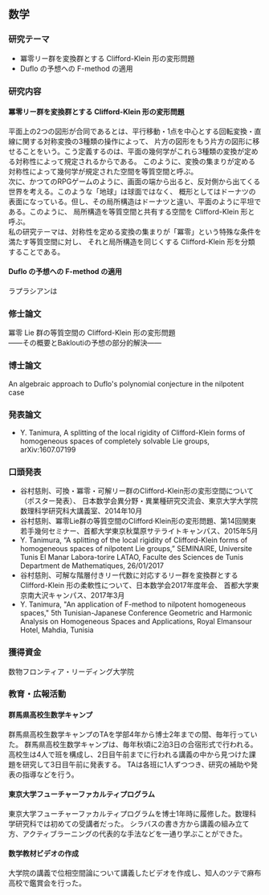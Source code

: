 ## 数学

### 研究テーマ
- 冪零リー群を変換群とする Clifford-Klein 形の変形問題
- Duflo の予想への F-method の適用

### 研究内容
#### 冪零リー群を変換群とする Clifford-Klein 形の変形問題
平面上の2つの図形が合同であるとは、平行移動・1点を中心とする回転変換・直線に関する対称変換の3種類の操作によって、
片方の図形をもう片方の図形に移せることをいう。こう定義するのは、平面の幾何学がこれら3種類の変換が定める対称性によって規定されるからである。
このように、変換の集まりが定める対称性によって幾何学が規定された空間を等質空間と呼ぶ。  
次に、かつてのRPGゲームのように、画面の端から出ると、反対側から出てくる世界を考える。このような「地球」は球面ではなく、
概形としてはドーナツの表面になっている。但し、その局所構造はドーナツと違い、平面のように平坦である。このように、
局所構造を等質空間と共有する空間を Clifford-Klein 形と呼ぶ。  
私の研究テーマは、対称性を定める変換の集まりが「冪零」という特殊な条件を満たす等質空間に対し、
それと局所構造を同じくする Clifford-Klein 形を分類することである。

#### Duflo の予想への F-method の適用
ラプラシアンは


### 修士論文
冪零 Lie 群の等質空間の Clifford-Klein 形の変形問題  
——その概要とBakloutiの予想の部分的解決——

### 博士論文
An algebraic approach to Duflo's polynomial conjecture in the nilpotent case

### 発表論文
- Y. Tanimura, A splitting of the local rigidity of Clifford-Klein forms of homogeneous spaces of
completely solvable Lie groups, arXiv:1607.07199

### 口頭発表
- 谷村慈則、可換・冪零・可解リー群のClifford-Klein形の変形空間について（ポスター発表）、
日本数学会異分野・異業種研究交流会、東京大学大学院数理科学研究科大講義室、2014年10月
- 谷村慈則、冪零Lie群の等質空間のClifford·Klein形の変形問題、第14回関東若手幾何セミナー、首都大学東京秋葉原サテライトキャンパス、2015年5月
- Y. Tanimura, “A splitting of the local rigidity of Clifford-Klein forms of homogeneous spaces of nilpotent Lie groups,”
SEMINAIRE, Universite Tunis El Manar Labora-torire LATAO, Faculte des Sciences de Tunis Department de Mathematiques, 26/01/2017
- 谷村慈則、可解な階層付きリー代数に対応するリー群を変換群とする Clifford-Klein 形の柔軟性について、日本数学会2017年度年会、
首都大学東京南大沢キャンパス、2017年3月
- Y. Tanimura, "An application of F-method to nilpotent homogeneous spaces," 5th Tunisian-Japanese Conference Geometric and
Harmonic Analysis on Homogeneous Spaces and Applications, Royal Elmansour Hotel, Mahdia, Tunisia

### 獲得資金
数物フロンティア・リーディング大学院

### 教育・広報活動
#### 群馬県高校生数学キャンプ
群馬県高校生数学キャンプのTAを学部4年から博士2年までの間、毎年行っていた。
群馬県高校生数学キャンプは、毎年秋頃に2泊3日の合宿形式で行われる。
高校生は4人で班を構成し、2日目午前までに行われる講義の中から見つけた課題を研究して3日目午前に発表する。
TAは各班に1人ずつつき、研究の補助や発表の指導などを行う。

#### 東京大学フューチャーファカルティプログラム
東京大学フューチャーファカルティプログラムを博士1年時に履修した。数理科学研究科では初めての受講者だった。
シラバスの書き方から講義の組み立て方、アクティブラーニングの代表的な手法などを一通り学ぶことができた。

#### 数学教材ビデオの作成
大学院の講義で位相空間論について講義したビデオを作成し、知人のツテで麻布高校で鑑賞会を行った。
